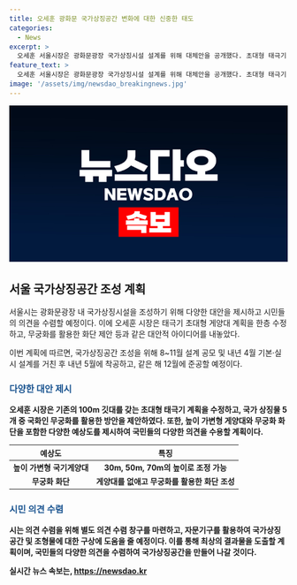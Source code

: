 ```yaml
---
title: 오세훈 광화문 국가상징공간 변화에 대한 신중한 태도
categories:
  - News
excerpt: >
  오세훈 서울시장은 광화문광장 국가상징시설 설계를 위해 대체안을 공개했다. 초대형 태극기 게양대 대신 30m, 50m, 70m 높이의 국기 게양대나 높이 가변형 게양대, 무궁화 화단 등을 제시했다. 또한 국기와 국화, 국가, 국새, 국장 중 어느 것을 활용해도 좋다고 강조했다. 시민 의견을 수렴하고 최상의 결과물을 도출하기 위해 의견 수렴 창구를 개설하고 전문가 자문기구를 활용할 계획이다.
feature_text: >
  오세훈 서울시장은 광화문광장 국가상징시설 설계를 위해 대체안을 공개했다. 초대형 태극기 게양대 대신 30m, 50m, 70m 높이의 국기 게양대나 높이 가변형 게양대, 무궁화 화단 등을 제시했다. 또한 국기와 국화, 국가, 국새, 국장 중 어느 것을 활용해도 좋다고 강조했다. 시민 의견을 수렴하고 최상의 결과물을 도출하기 위해 의견 수렴 창구를 개설하고 전문가 자문기구를 활용할 계획이다.
image: '/assets/img/newsdao_breakingnews.jpg'
---
```


<p><img src="/assets/img/newsdao_breakingnews.jpg" alt="ontimetimes 속보" /></p>

<h2 data-ke-size="size26">서울 국가상징공간 조성 계획</h2>

<p>서울시는 광화문광장 내 국가상징시설을 조성하기 위해 다양한 대안을 제시하고 시민들의 의견을 수렴할 예정이다. 이에 오세훈 시장은 태극기 초대형 게양대 계획을 한층 수정하고, 무궁화를 활용한 화단 제안 등과 같은 대안적 아이디어를 내놓았다.</p>

<p data-ke-size="size16">이번 계획에 따르면, 국가상징공간 조성을 위해 8~11월 설계 공모 및 내년 4월 기본·실시 설계를 거친 후 내년 5월에 착공하고, 같은 해 12월에 준공할 예정이다.</p>

<h3><b><span style="color: #1a5490;">다양한 대안 제시</span><b></h3>

<p>오세훈 시장은 기존의 100m 깃대를 갖는 초대형 태극기 계획을 수정하고, 국가 상징물 5개 중 국화인 무궁화를 활용한 방안을 제안하였다. 또한, 높이 가변형 게양대와 무궁화 화단을 포함한 다양한 예상도를 제시하여 국민들의 다양한 의견을 수용할 계획이다.</p>

<table>
<thead>
<tr>
<th style="text-align: center;">예상도</th>
<th style="text-align: center;">특징</th>
</tr>
</thead>
<tbody>
<tr>
<td style="text-align: center;">높이 가변형 국기게양대</td>
<td style="text-align: center;">30m, 50m, 70m의 높이로 조정 가능</td>
</tr>
<tr>
<td style="text-align: center;"><b>무궁화 화단</b></td>
<td style="text-align: center;">게양대를 없애고 무궁화를 활용한 화단 조성</td>
</tr>
</tbody>
</table>

<h3><b><span style="color: #1a5490;">시민 의견 수렴</span><b></h3>

<p>시는 의견 수렴을 위해 별도 의견 수렴 창구를 마련하고, 자문기구를 활용하여 국가상징공간 및 조형물에 대한 구상에 도움을 줄 예정이다. 이를 통해 최상의 결과물을 도출할 계획이며, 국민들의 다양한 의견을 수렴하여 국가상징공간을 만들어 나갈 것이다.</p>
실시간 뉴스 속보는, <a href="https://newsdao.kr" rel="dofollow">https://newsdao.kr</a>



